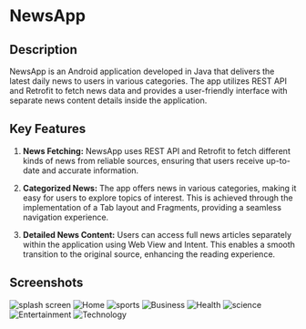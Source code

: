 # NewsApp

## Description
NewsApp is an Android application developed in Java that delivers the latest daily news to users in various categories. The app utilizes REST API and Retrofit to fetch news data and provides a user-friendly interface with separate news content details inside the application.

## Key Features
  1. **News Fetching:** NewsApp uses REST API and Retrofit to fetch different kinds of news from reliable sources, ensuring that users receive up-to-date and accurate information.

  2. **Categorized News:** The app offers news in various categories, making it easy for users to explore topics of interest. This is achieved through the implementation of a Tab layout and Fragments, providing a seamless navigation experience.

  3. **Detailed News Content:** Users can access full news articles separately within the application using Web View and Intent. This enables a smooth transition to the original source, enhancing the reading experience.

## Screenshots
![splash screen](https://github.com/JoyDas1902/NewsApp/assets/90243226/f182cff1-21a0-4fa0-b97b-287ed1c08daa)
![Home](https://github.com/JoyDas1902/NewsApp/assets/90243226/49a1703c-23f5-410e-a517-c9b9c14dc38d)
![sports](https://github.com/JoyDas1902/NewsApp/assets/90243226/f53e65bd-884c-4b50-94d0-ab03b063d0f6)
![Business](https://github.com/JoyDas1902/NewsApp/assets/90243226/a237253b-12a0-4e54-9b98-cabd8f39e563)
![Health](https://github.com/JoyDas1902/NewsApp/assets/90243226/2a1729a1-c8a9-4c8e-b674-91b18939067a)
![science](https://github.com/JoyDas1902/NewsApp/assets/90243226/bc5b1c46-bb0f-45c7-9a22-0e26f55fba49)
![Entertainment](https://github.com/JoyDas1902/NewsApp/assets/90243226/a57751bf-29d8-425e-a1df-a9a17ce140ed)
![Technology](https://github.com/JoyDas1902/NewsApp/assets/90243226/25bbc49e-710e-4da4-9150-e88472aae0bd)
